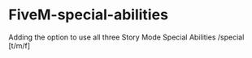 # FiveM-special-abilities
Adding the option to use all three Story Mode Special Abilities
/special [t/m/f]
